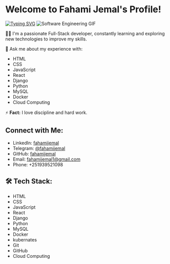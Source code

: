 # Welcome to Fahami Jemal's Profile!  
[![Typing SVG](https://readme-typing-svg.demolab.com?font=Fira+Code&pause=1000&width=435&lines=I'm+a+full-stack+developer;I+love+building+scalable+web+applications;Currently+learning+DevOps+and+cloud+computing)](https://git.io/typing-svg)
![Software Engineering GIF](https://raw.githubusercontent.com/abhisheknaiidu/abhisheknaiidu/refs/heads/master/code.gif)

👨‍💻 I'm a passionate Full-Stack developer, constantly learning and exploring new technologies to improve my skills.  

💬 Ask me about my experience with:  
- HTML  
- CSS  
- JavaScript
- React  
- Django  
- Python  
- MySQL 
- Docker 
- Cloud Computing  

⚡ **Fact:** I love discipline and hard work.  

## Connect with Me:
- LinkedIn: [fahamijemal](https://www.linkedin.com/in/fahamijemal)
- Telegram: [@fahamijemal](https://t.me/fahamijemal)
- GitHub: [fahamijemal](https://github.com/fahamijemal)
- Email: fahamijemal1@gmail.com
- Phone: +251939521098

## 🛠 Tech Stack:
- HTML
- CSS
- JavaScript
- React
- Django
- Python
- MySQL
- Docker
- kubernates
- Git
- GitHub
- Cloud Computing
